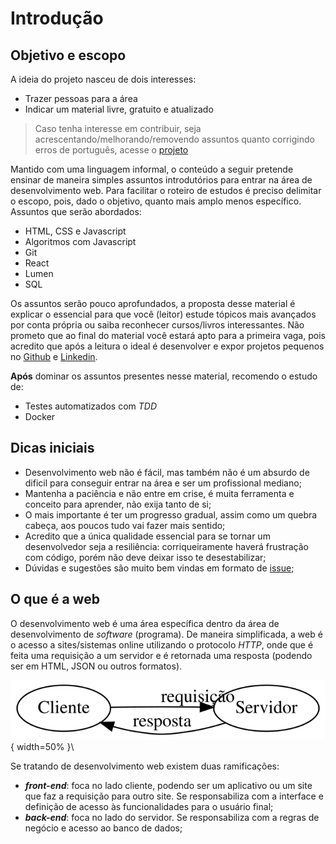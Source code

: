 # Introdução

## Objetivo e escopo

A ideia do projeto nasceu de dois interesses:

- Trazer pessoas para a área
- Indicar um material livre, gratuito e atualizado

> Caso tenha interesse em contribuir, seja acrescentando/melhorando/removendo assuntos quanto corrigindo erros de português, acesse o [projeto](https://github.com/nenitf/intro-dev-web)

Mantido com uma linguagem informal, o conteúdo a seguir pretende ensinar de maneira simples assuntos introdutórios para entrar na área de desenvolvimento web. Para facilitar o roteiro de estudos é preciso delimitar o escopo, pois, dado o objetivo, quanto mais amplo menos específico. Assuntos que serão abordados:

- HTML, CSS e Javascript
- Algoritmos com Javascript
- Git
- React
- Lumen
- SQL

Os assuntos serão pouco aprofundados, a proposta desse material é explicar o essencial para que você (leitor) estude tópicos mais avançados por conta própria ou saiba reconhecer cursos/livros interessantes. Não prometo que ao final do material você estará apto para a primeira vaga, pois acredito que após a leitura o ideal é desenvolver e expor projetos pequenos no [Github](https://github.com) e [Linkedin](https://www.linkedin.com).

**Após** dominar os assuntos presentes nesse material, recomendo o estudo de:

- Testes automatizados com *TDD*
- Docker

## Dicas iniciais

- Desenvolvimento web não é fácil, mas também não é um absurdo de dificil para conseguir entrar na área e ser um profissional mediano;
- Mantenha a paciência e não entre em crise, é muita ferramenta e conceito para aprender, não exija tanto de si;
- O mais importante é ter um progresso gradual, assim como um quebra cabeça, aos poucos tudo vai fazer mais sentido;
- Acredito que a única qualidade essencial para se tornar um desenvolvedor seja a resiliência: corriqueiramente haverá frustração com código, porém não deve deixar isso te desestabilizar;
- Dúvidas e sugestões são muito bem vindas em formato de [issue](https://github.com/nenitf/intro-dev-web/issues);

## O que é a web

O desenvolvimento web é uma área específica dentro da área de desenvolvimento de *software* (programa). De maneira simplificada, a web é o acesso a sites/sistemas online utilizando o protocolo *HTTP*, onde que é feita uma requisição a um servidor e é retornada uma resposta (podendo ser em HTML, JSON ou outros formatos).

![Fluxo de web](content/1_introducao/workflow-web.gv.svg ){ width=50% }\

Se tratando de desenvolvimento web existem duas ramificações:

- ***front-end***: foca no lado cliente, podendo ser um aplicativo ou um site que faz a requisição para outro site. Se responsabiliza com a interface e definição de acesso às funcionalidades para o usuário final;
- ***back-end***: foca no lado do servidor. Se responsabiliza com a regras de negócio e acesso ao banco de dados;

